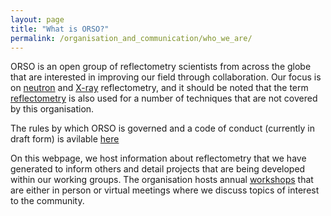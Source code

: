 ```yaml
---
layout: page
title: "What is ORSO?"
permalink: /organisation_and_communication/who_we_are/
---
```


ORSO is an open group of reflectometry scientists from across the globe that are interested in improving our field through collaboration.
Our focus is on [neutron](https://en.wikipedia.org/wiki/Neutron_reflectometry) and [X-ray](https://en.wikipedia.org/wiki/X-ray_reflectivity) reflectometry, and it should be noted that the term [reflectometry](https://en.wikipedia.org/wiki/Reflectometry) is also used for a number of techniques that are not covered by this organisation.

The rules by which ORSO is governed and a code of conduct (currently in draft form) is avilable [here](./organisation_and_communication/orso_governing_principles.md/) 

On this webpage, we host information about reflectometry that we have generated to inform others and detail projects that are being developed within our working groups.
The organisation hosts annual [workshops](../workshops/) that are either in person or virtual meetings where we discuss topics of interest to the community.

